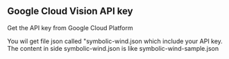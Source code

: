 ## Google Cloud Vision API key
<p>Get the API key from Google Cloud Platform</p>
<p>You wil get file json called "symbolic-wind.json which include your API key. The content in side symbolic-wind.json is like symbolic-wind-sample.json</p>